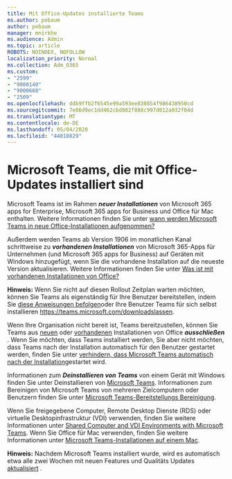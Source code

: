 ```yaml
---
title: Mit Office-Updates installierte Teams
ms.author: pebaum
author: pebaum
manager: mnirkhe
ms.audience: Admin
ms.topic: article
ROBOTS: NOINDEX, NOFOLLOW
localization_priority: Normal
ms.collection: Adm_O365
ms.custom:
- "2599"
- "9000140"
- "9000660"
- "2509"
ms.openlocfilehash: ddb9ffb2f6545e99a593ee830854f986438950cd
ms.sourcegitcommit: 7e06d9ec1dd462cbd882f088c997d012a032f04d
ms.translationtype: MT
ms.contentlocale: de-DE
ms.lasthandoff: 05/04/2020
ms.locfileid: "44010829"
---
```

# <a name="microsoft-teams-installed-with-office-updates"></a>Microsoft Teams, die mit Office-Updates installiert sind

Microsoft Teams ist im Rahmen ***neuer Installationen*** von Microsoft 365 apps for Enterprise, Microsoft 365 apps for Business und Office für Mac enthalten. Weitere Informationen finden Sie unter [wann werden Microsoft Teams in neue Office-Installationen aufgenommen?](https://docs.microsoft.com/deployoffice/teams-install#when-will-microsoft-teams-start-being-included-with-new-installations-of-microsoft-365-apps)

Außerdem werden Teams ab Version 1906 im monatlichen Kanal schrittweise zu ***vorhandenen Installationen*** von Microsoft 365-Apps für Unternehmen (und Microsoft 365 apps for Business) auf Geräten mit Windows hinzugefügt, wenn Sie die vorhandene Installation auf die neueste Version aktualisieren. Weitere Informationen finden Sie unter [Was ist mit vorhandenen Installationen von Office?](https://docs.microsoft.com/deployoffice/teams-install#what-about-existing-installations-of-microsoft-365-apps)

**Hinweis:** Wenn Sie nicht auf diesen Rollout Zeitplan warten möchten, können Sie Teams als eigenständig für Ihre Benutzer bereitstellen, indem Sie [diese Anweisungen befolgen](https://docs.microsoft.com/MicrosoftTeams/msi-deployment)oder Ihre Benutzer Teams für sich selbst installieren https://teams.microsoft.com/downloadslassen.

Wenn Ihre Organisation nicht bereit ist, Teams bereitzustellen, können Sie Teams aus [neuen](https://docs.microsoft.com/deployoffice/teams-install#how-to-exclude-microsoft-teams-from-new-installations-of-microsoft-365-apps) oder [vorhandenen](https://docs.microsoft.com/deployoffice/teams-install#use-group-policy-to-control-the-installation-of-microsoft-teams) Installationen von Office ***ausschließen*** . Wenn Sie möchten, dass Teams installiert werden, Sie aber nicht möchten, dass Teams nach der Installation automatisch für den Benutzer gestartet werden, finden Sie unter [verhindern, dass Microsoft Teams automatisch nach der Installation](https://docs.microsoft.com/deployoffice/teams-install#use-group-policy-to-prevent-microsoft-teams-from-starting-automatically-after-installation)gestartet wird.

Informationen zum ***Deinstallieren von Teams*** von einem Gerät mit Windows finden Sie unter Deinstallieren von [Microsoft Teams](https://support.office.com/article/uninstall-microsoft-teams-3b159754-3c26-4952-abe7-57d27f5f4c81). Informationen zum Bereinigen von Microsoft Teams von mehreren Zielcomputern oder Benutzern finden Sie unter [Microsoft Teams-Bereitstellungs Bereinigung](https://docs.microsoft.com/microsoftteams/scripts/powershell-script-teams-deployment-clean-up).

Wenn Sie freigegebene Computer, Remote Desktop Dienste (RDS) oder virtuelle Desktopinfrastruktur (VDI) verwenden, finden Sie weitere Informationen unter [Shared Computer and VDI Environments with Microsoft Teams](https://docs.microsoft.com/deployoffice/teams-install#shared-computer-and-vdi-environments-with-microsoft-teams). Wenn Sie Office für Mac verwenden, finden Sie weitere Informationen unter [Microsoft Teams-Installationen auf einem Mac](https://docs.microsoft.com/deployoffice/teams-install#microsoft-teams-installations-on-a-mac).

**Hinweis:** Nachdem Microsoft Teams installiert wurde, wird es automatisch etwa alle zwei Wochen mit neuen Features und Qualitäts Updates [aktualisiert](https://docs.microsoft.com/deployoffice/teams-install#feature-and-quality-updates-for-microsoft-teams) . 